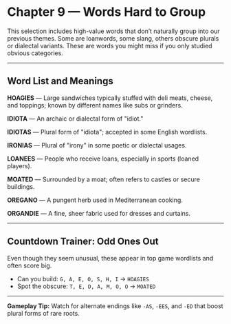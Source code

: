 # Chapter 9 — Words Hard to Group

This selection includes high-value words that don’t naturally group into our previous themes. Some are loanwords, some slang, others obscure plurals or dialectal variants. These are words you might miss if you only studied obvious categories.

---

## Word List and Meanings

**HOAGIES**  — Large sandwiches typically stuffed with deli meats, cheese, and toppings; known by different names like subs or grinders.

**IDIOTA**  — An archaic or dialectal form of "idiot."

**IDIOTAS**  — Plural form of "idiota"; accepted in some English wordlists.

**IRONIAS**  — Plural of "irony" in some poetic or dialectal usages.

**LOANEES**  — People who receive loans, especially in sports (loaned players).

**MOATED**  — Surrounded by a moat; often refers to castles or secure buildings.

**OREGANO**  — A pungent herb used in Mediterranean cooking.

**ORGANDIE**  — A fine, sheer fabric used for dresses and curtains.

---

## Countdown Trainer: Odd Ones Out

Even though they seem unusual, these appear in top game wordlists and often score big.

* Can you build: `G, A, E, O, S, H, I` → `HOAGIES`
* Spot the obscure: `T, E, D, A, M, O, O` → `MOATED`

---

**Gameplay Tip:** Watch for alternate endings like `-AS`, `-EES`, and `-ED` that boost plural forms of rare roots.
